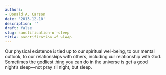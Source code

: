 ```yaml
---
authors:
- Donald A. Carson
date: '2013-12-10'
description: ''
draft: false
slug: sanctification-of-sleep
title: Sanctification of Sleep
---
```

Our physical existence is tied up to our spiritual well-being, to our mental outlook, to our relationships with others, including our relationship with God. Sometimes the godliest thing you can do in the universe is get a good night’s sleep—not pray all night, but sleep.



